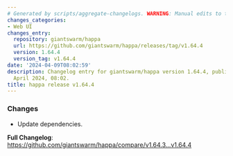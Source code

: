 ```yaml
---
# Generated by scripts/aggregate-changelogs. WARNING: Manual edits to this files will be overwritten.
changes_categories:
- Web UI
changes_entry:
  repository: giantswarm/happa
  url: https://github.com/giantswarm/happa/releases/tag/v1.64.4
  version: 1.64.4
  version_tag: v1.64.4
date: '2024-04-09T08:02:59'
description: Changelog entry for giantswarm/happa version 1.64.4, published on 09
  April 2024, 08:02.
title: happa release v1.64.4
---
```


<!-- Release notes generated using configuration in .github/release.yml at main -->

### Changes

- Update dependencies.

**Full Changelog**: https://github.com/giantswarm/happa/compare/v1.64.3...v1.64.4
